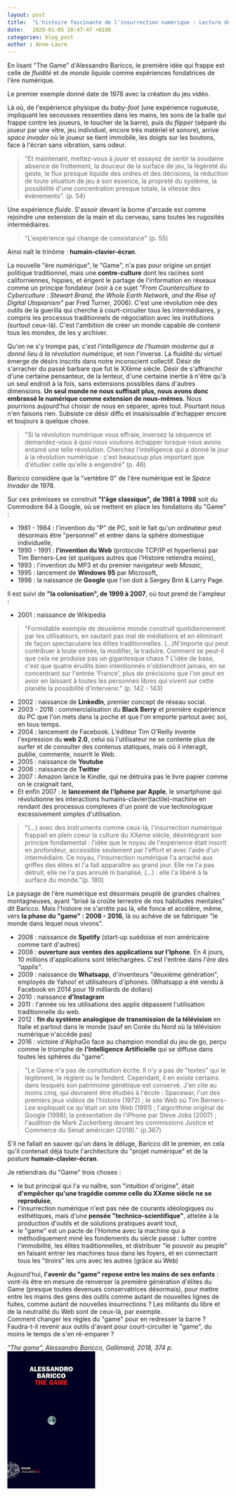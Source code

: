 ```yaml
---
layout: post
title:  "L'histoire fascinante de l'insurrection numérique : Lecture de The Game, d'Alessandro Baricco"
date:   2020-01-05 20:47:47 +0100
categories: blog_post
author : Anne-Laure
---
```


En lisant "The Game" d'Alessandro Baricco, le première idée qui frappe est celle de *fluidité* et de *monde liquide* comme expériences fondatrices de l'ère numérique. 

Le premier exemple donné date de 1978 avec la création du jeu vidéo. 

Là où, de l'expérience physique du *baby-foot* (une expérience rugueuse, impliquant les secousses ressenties
dans les mains, les sons de la balle qui frappe contre les joueurs, le toucher de la barre), puis du *flipper* (séparé du joueur par une vitre, jeu individuel, encore très matériel et sonore), 
arrive *space invader* où le joueur se tient immobile, les doigts sur les boutons, face à l'écran sans vibration, sans odeur.

>"Et maintenant, mettez-vous à jouer et essayez de sentir la soudaine absence de frottement, la douceur de la surface de jeu, la légèreté du geste, le flux presque
liquide des ordres et des décisions, la réduction de toute situation de jeu à son essence, la propreté du système, la possibilité d'une concentration presque totale, 
la vitesse des évènements". (p. 54)

Une expérience *fluide*. S'assoir devant la borne d'arcade est comme rejoindre une extension de la main et du cerveau,  sans toutes les rugosités intermédiaires.

>"L'expérience qui change de consistance" (p. 55)

Ainsi naît le trinôme : **humain-clavier-écran**. 

La nouvelle "ère numérique", le "Game", n'a pas pour origine un projet politique traditionnel, mais une **contre-culture** dont les racines sont californiennes, hippies, et érigent le partage de l'information 
en réseaux comme un principe fondateur (voir à ce sujet *"From Counterculture to Cyberculture : Stewart Brand, the Whole Earth Network, and the Rise of Digital Utopianism"* par Fred Turner, 2006).
C'est une révolution née des outils de la guerilla qui cherche à court-circuiter tous les intermédiaires, y compris les processus traditionnels de négociation avec les institutions (surtout ceux-là). 
C'est l'ambition de créer un monde capable de contenir tous les mondes, de les y archiver.

Qu'on ne s'y trompe pas, *c'est l'intelligence de l'humain moderne qui a donné lieu à la révolution numérique*, et non l'inverse. 
La fluidité du virtuel émerge de désirs inscrits dans notre inconscient collectif. Désir de s'arracher du passé barbare que fut le XXème siècle. 
Désir de s'affranchir d'une certaine pensanteur, de la lenteur, d'une certaine inertie à n'être qu'à un seul endroit à la fois, sans extensions possibles dans d'autres dimensions.
**Un seul monde ne nous suffisait plus, nous avons donc embrassé le numérique comme extension de nous-mêmes.** 
Nous pourrions aujourd'hui choisir de nous en séparer, après tout. 
Pourtant nous n'en faisons rien. Subsiste ce désir diffu et insaisissable d'échapper encore et toujours à quelque chose.

>"Si la révolution numérique vous effraie, inversez la séquence et demandez-vous à quoi nous voulions échapper lorsque nous avons entamé une telle révolution. Cherchez l'intelligence qui a donné
le jour à la révolution numérique : c'est beaucoup plus important que d'étudier celle qu'elle a engendré" (p. 46)

Baricco considère que la "vertèbre 0" de l'ère numérique est le *Space Invader* de 1978. 

Sur ces prémisses se construit **"l'âge classique", de 1981 à 1998** soit du Commodore 64 à Google, où se mettent en place les fondations du "Game" : 

- 1981 - 1984 : l'invention du "P" de PC, soit le fait qu'un ordinateur peut désormais être "personnel" et entrer dans la sphère domestique individuelle,
- 1990 - 1991 : **l'invention du Web** (protocole TCP/IP et hyperliens) par Tim Berners-Lee (et quelques autres que l'Histoire retiendra moins), 
- 1993 : l'invention du MP3 et du premier navigateur web *Mosaic*,
- 1995 : lancement de **Windows 95** par Microsoft,
- 1998 : la naissance de **Google** que l'on doit à Sergey Brin & Larry Page.

Il est suivi de **"la colonisation", de 1999 à 2007**, où tout prend de l'ampleur :

- 2001 : naissance de Wikipedia

>"Formidable exemple de deuxième monde construit quotidiennement par les utilisateurs, en sautant pas mal de médiations et en éliminant de façon spectaculaire les élites traditionnelles.
(...)N'importe qui peut contribuer à toute entrée, la modifier, la traduire. Comment se peut-il que cela ne produise pas un gigantesque chaos ? L'idée de base, c'est que quatre érudits bien
intentionnés n'obtiendront jamais, en se concentrant sur l'entrée 'France', plus de précisions que l'on peut en avoir en laissant à toutes les personnes libres qui vivent sur cette planète
la possibilité d'intervenir." (p. 142 - 143)

- 2002 : naissance de **LinkedIn**, premier concept de réseau social.
- 2003 - 2016 : commercialisation du **Black Berry** et première expérience du PC que l'on mets dans la poche et que l'on emporte partout avec soi, en tous temps.
- 2004 : lancement de Facebook. L'éditeur Tim O'Reilly invente l'expression du **web 2.0**, celui où l'utilisateur ne se contente plus de surfer et de consulter des contenus statiques, mais où il
interagit, publie, commente, nourrit le Web.
- 2005 : naissance de **Youtube**
- 2006 : naissance de **Twitter**
- 2007 : Amazon lance le Kindle, qui ne détruira pas le livre papier comme on le craignait tant,
- Et enfin 2007 : le **lancement de l'Iphone par Apple**, le smartphone qui révolutionne les interactions humains-clavier(tactile)-machine en rendant des processus complexes
d'un point de vue technologique excessivement simples d'utilisation.

>"(...) avec des instruments comme ceux-là, l'insurrection numérique frappait en plein coeur la culture du XXeme siècle, désintégrant son principe fondamental : l'idée que le noyau de l'expérience
était inscrit en profondeur, accessible seulement par l'effort et avec l'aide d'un intermédiaire. Ce noyau, l'insurrection numérique l'a arraché aux griffes des élites et l'a fait apparaître au grand jour.
Elle ne l'a pas détruit, elle ne l'a pas annulé ni banalisé, (...) : elle l'a libéré à la surface du monde."(p. 180)

Le paysage de l'ère numérique est désormais peuplé de grandes chaînes montagneuses, ayant "brisé la croûte terrestre de nos habitudes mentales" dit Baricco.
Mais l'histoire ne s'arrête pas là, elle fonce et accélère, même, vers **la phase du "game" : 2008 - 2016**, là ou achève de se fabriquer "le monde dans lequel nous vivons".

- 2008 : naissance de **Spotify** (start-up suédoise et non américaine comme tant d'autres)
- 2008 : **ouverture aux ventes des applications sur l'Iphone**. En 4 jours, 10 millions d'applications sont téléchargées. C'est l'entrée dans *l'ère des "applis"*.
- 2009 : naissance de **Whatsapp**, d'inventeurs "deuxième génération", employés de Yahoo! et utilisateurs d'iphones. (Whatsapp a été vendu à Facebook en 2014 pour 19 milliards de dollars)
- 2010 : naissance **d'Instagram**
- 2011 : l'année où les utilisations des applis dépassent l'utilisation traditionnelle du web.
- 2012 : **fin du système analogique de transmission de la télévision** en Italie et partout dans le monde (sauf en Corée du Nord où la télévision numérique n'accède pas)
- 2016 : victoire d'AlphaGo face au champion mondial du jeu de go, perçu comme le triomphe de **l'Intelligence Artificielle** qui se diffuse dans toutes les sphères du "game".


>"Le Game n'a pas de constitution écrite. Il n'y a pas de "textes" qui le légitiment, le règlent ou le fondent. Cependant, il en existe certains 
dans lesquels son patrimoine génétique est conservé. J'en cite au moins cinq, qui devraient être étudiés à l'école : Spacewar, l'un des premiers
jeux vidéos de l'histoire (1972) ; le site Web où Tim Berners-Lee expliquait ce qu'était un site Web (1991) ; l'algorithme original de Google (1998);
la présentation de l'iPhone par Steve Jobs (2007) ; l'audition de Mark Zuckerberg devant les commissions Justice et Commerce du Sénat américain (2018)." (p.367)

S'il ne fallait en sauver qu'un dans le déluge, Baricco dit le premier, en cela qu'il contenait déjà toute l'architecture du "projet numérique" et de la posture **humain-clavier-écran**.

Je retiendrais du "Game" trois choses :
- le but principal qui l'a vu naître, son "intuition d'origine", était **d'empêcher qu'une tragédie comme celle du XXeme siècle ne se reproduise**,
- l'insurrection numérique n'est pas née de courants idéologiques ou esthétiques, mais d'une **pensée "technico-scientifique"**, attelée à la production d'outils et de solutions pratiques avant tout,
- le "game" est un pacte de l'Homme avec la machine qui a méthodiquement miné les fondements du siècle passé : lutter contre l'immobilité, les élites traditionnelles, et distribuer "le pouvoir au peuple" en
faisant entrer les machines tous dans les foyers, et en connectant tous les "tiroirs" les uns avec les autres (grâce au Web)

Aujourd'hui, **l'avenir du "game" repose entre les mains de ses enfants** : vont-ils être en mesure de renverser la première génération d'élites du Game (presque toutes devenues conservatrices désormais), pour mettre 
entre les mains des gens des outils comme autant de nouvelles lignes de fuites, comme autant de nouvelles insurrections ? 
Les militants du libre et de la neutralité du Web sont de ceux-là, par exemple.   
Comment changer les règles du "game" pour en redresser la barre ?  
Faudra-t-il revenir aux outils d'avant pour court-circuiter le "game", du moins le temps de s'en ré-emparer ?


*"The game", Alessandro Baricco, Gallimard, 2018, 374 p.*  
![The game cover](/_posts/thegamecover.jpg)



